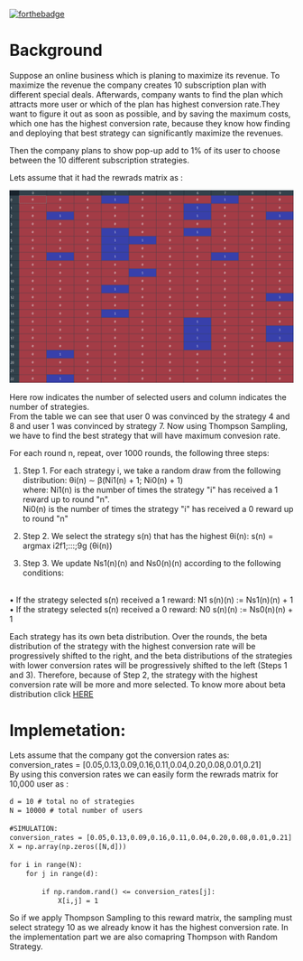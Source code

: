 [![forthebadge](https://forthebadge.com/images/badges/powered-by-electricity.svg)](https://forthebadge.com)

# Background 
Suppose an online business which is planing to maximize its revenue.
To maximize the revenue the company creates 10 subscription plan with different special deals. Afterwards, company wants to find the plan which attracts more user or which of the plan has highest conversion rate.They want to figure it out as soon as possible, and by saving the maximum costs, which one has the highest
conversion rate, because they know how finding and deploying that best strategy can significantly maximize
the revenues.

Then the company plans to show pop-up add to 1% of its user to choose between the 10 different subscription strategies.<br>

Lets assume that it had the rewrads matrix as :<br>

![alt](Capture.png)

Here row indicates the number of selected users and column indicates the number of strategies.<br>From the table we can see that user 0 was convinced by the strategy 4 and 8 and user 1 was convinced by strategy 7.
Now using Thompson Sampling, we have to find the best strategy that will have maximum convesion rate.<br>

For each round n, repeat, over 1000 rounds, the following three steps:<br>
1. Step 1. For each strategy i, we take a random draw from the following distribution:
θi(n) ∼ β(Ni1(n) + 1; Ni0(n) + 1)<br>
where:
 Ni1(n) is the number of times the strategy "i" has received a 1 reward up to round "n".<br>
  Ni0(n) is the number of times the strategy "i" has received a 0 reward up to round "n" 

2. Step 2. We select the strategy s(n) that has the highest θi(n):
s(n) = argmax
i2f1;:::;9g
(θi(n))

3. Step 3. We update Ns1(n)(n) and Ns0(n)(n) according to the following conditions:
<br>
• If the strategy selected s(n) received a 1 reward:
N1
s(n)(n) := Ns1(n)(n) + 1 <br>
• If the strategy selected s(n) received a 0 reward:
N0
s(n)(n) := Ns0(n)(n) + 1

Each strategy has its own beta distribution. Over the rounds, the beta distribution of the
strategy with the highest conversion rate will be progressively shifted to the right, and the beta distributions
of the strategies with lower conversion rates will be progressively shifted to the left (Steps 1 and 3). Therefore,
because of Step 2, the strategy with the highest conversion rate will be more and more selected.
To know more about beta distribution click [HERE](https://towardsdatascience.com/beta-distribution-intuition-examples-and-derivation-cf00f4db57af)

# Implemetation:
Lets assume that the company got the conversion rates as:<br>
conversion_rates = [0.05,0.13,0.09,0.16,0.11,0.04,0.20,0.08,0.01,0.21]<br>
By using this conversion rates we can easily form the 
rewrads matrix for 10,000 user as : 
```
d = 10 # total no of strategies 
N = 10000 # total number of users

#SIMULATION: 
conversion_rates = [0.05,0.13,0.09,0.16,0.11,0.04,0.20,0.08,0.01,0.21]
X = np.array(np.zeros([N,d]))

for i in range(N):
    for j in range(d):

        if np.random.rand() <= conversion_rates[j]:
            X[i,j] = 1 
```
So if we apply Thompson Sampling to this reward matrix, the sampling must select strategy 10 as we already know it has the highest conversion rate. In the implementation part we are also comapring Thompson with Random Strategy.

 






